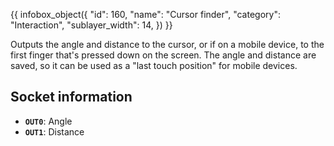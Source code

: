 {{ infobox_object({
	"id": 160,
	"name": "Cursor finder",
	"category": "Interaction",
	"sublayer_width": 14,
}) }}

Outputs the angle and distance to the cursor, or if on a mobile device, to the first finger that's pressed down on the screen. The angle and distance are saved, so it can be used as a "last touch position" for mobile devices.

## Socket information
- **`OUT0`**: Angle
- **`OUT1`**: Distance